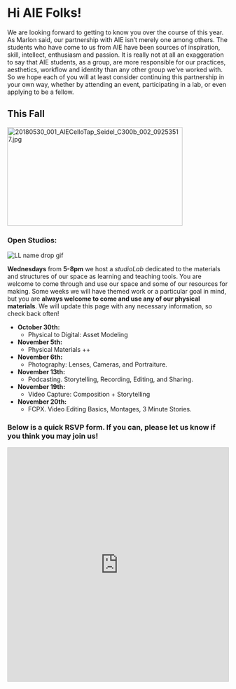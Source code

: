 # Hi AIE Folks!
We are looking forward to getting to know you over the course of this year. As Marlon said, our partnership with AIE isn’t merely one among others. The students who have come to us from AIE have been sources of inspiration, skill, intellect, enthusiasm and passion. It is really not at all an exaggeration to say that AIE students, as a group, are more responsible for our practices, aesthetics, workflow and identity than any other group we’ve worked with. So we hope each of you will at least consider continuing this partnership in your own way, whether by attending an event, participating in a lab, or even applying to be a fellow.
##  This Fall
<a data-flickr-embed="true" href="https://www.flickr.com/photos/boklearninglab/40846027280/in/photolist-25eqyRE-KRfH6Q-27Zaj2a-26ewGC3-GDeLKR-GDeLx6-GDeLmp-23f6iP3-GkMouT-23f6g9U-23f6fJA-23f6fpC-24URAcU-GkMmD8-HS8UvN-GkMkUx-25ZUF5H-24URz15-24URyME-HS8T2L-23f6bT9-GkMiCD-24URxYq-23f6aEY-GkMhyV-25W8jEJ-25ZUDtB-GkMgv2-25ZUDak-25ZUCZa-23f68gu-GkMeVD-23f67Jh-25ZUCmr-25W8hmW-24CMCrt-24URuCY-25ZUBPK-HS8MFf-25ZUBvZ-23f65zh-HS8LUW-GkMbge-25ZUAXV-24URsWm-25W8e8w-25ZUztH-23f61Cj-25W5vXj-25ZRVPD" title="20180530_001_AIECelloTap_Seidel_C300b_002_09253517.jpg"><img src="https://live.staticflickr.com/1746/40846027280_da8ce2673a_h.jpg" width="400" height="225" alt="20180530_001_AIECelloTap_Seidel_C300b_002_09253517.jpg"></a><script async src="//embedr.flickr.com/assets/client-code.js" charset="utf-8"></script>
### Open Studios:


![LL name drop gif](https://ll-show.s3.amazonaws.com/public/uploads/ll_360.gif)

**Wednesdays** from **5-8pm** we host a *studioLab* dedicated to the materials and structures of our space as learning and teaching tools. You are welcome to come through and use our space and some of our resources for making. Some weeks we will have themed work or a particular goal in mind, but you are **always welcome to come and use any of our physical materials**. We will update this page with any necessary information, so check back often!


- **October 30th:**
  - Physical to Digital: Asset Modeling
- **November 5th:**
  - Physical Materials ++
- **November 6th:**
  - Photography: Lenses, Cameras, and Portraiture.
- **November 13th:**
  - Podcasting. Storytelling, Recording, Editing, and Sharing.
- **November 19th:**
  - Video Capture: Composition + Storytelling
- **November 20th:**
  - FCPX. Video Editing Basics, Montages, 3 Minute Stories.

### Below is a quick RSVP form. If you can, please let us know if you think you may join us!
<iframe class="airtable-embed" src="https://airtable.com/embed/shrQv7DDuvlvuFzQa?backgroundColor=pinkLight" frameborder="0" onmousewheel="" width="100%" height="533" style="background: transparent; border: 1px solid #ccc;"></iframe>
